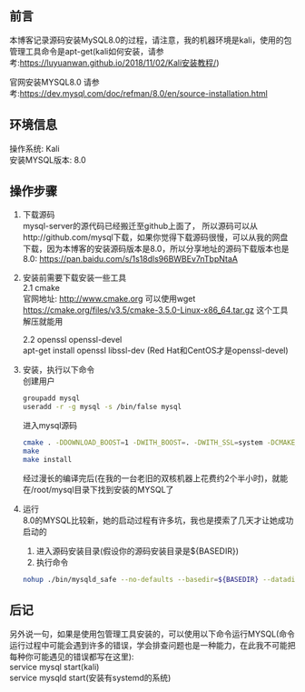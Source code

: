 ## 前言  
本博客记录源码安装MySQL8.0的过程，请注意，我的机器环境是kali，使用的包管理工具命令是apt-get(kali如何安装，请参考:https://luyuanwan.github.io/2018/11/02/Kali安装教程/)   

官网安装MYSQL8.0 请参考:https://dev.mysql.com/doc/refman/8.0/en/source-installation.html  


## 环境信息  
操作系统: Kali  
安装MYSQL版本: 8.0  

## 操作步骤  
1. 下载源码  
mysql-server的源代码已经搬迁至github上面了， 所以源码可以从http://github.com/mysql下载，如果你觉得下载源码很慢，可以从我的网盘下载，因为本博客的安装源码版本是8.0，所以分享地址的源码下载版本也是8.0: https://pan.baidu.com/s/1s18dls96BWBEv7nTbpNtaA   

2. 安装前需要下载安装一些工具  
   2.1 cmake  
   官网地址: http://www.cmake.org  可以使用wget https://cmake.org/files/v3.5/cmake-3.5.0-Linux-x86_64.tar.gz 这个工具解压就能用    
   
   2.2 openssl openssl-devel  
   apt-get install openssl libssl-dev  (Red Hat和CentOS才是openssl-devel)
   
3. 安装，执行以下命令  
   创建用户   
   ```bash
   groupadd mysql   
   useradd -r -g mysql -s /bin/false mysql   
   ```
   
   进入mysql源码  
   ```bash 
   cmake . -DDOWNLOAD_BOOST=1 -DWITH_BOOST=. -DWITH_SSL=system -DCMAKE_INSTALL_PREFIX=/root/mysql
   make  
   make install
   ```
   
   经过漫长的编译完后(在我的一台老旧的双核机器上花费约2个半小时)，就能在/root/mysql目录下找到安装的MYSQL了
   
4. 运行  
   8.0的MYSQL比较新，她的启动过程有许多坑，我也是摸索了几天才让她成功启动的  
   1.  进入源码安装目录(假设你的源码安装目录是${BASEDIR})  
   2.  执行命令  
   
   ```bash
   nohup ./bin/mysqld_safe --no-defaults --basedir=${BASEDIR} --datadir=${BASEDIR}/data --user=mysql --pid-file=${BASEDIR}/pidfile &
   ```

## 后记
   另外说一句，如果是使用包管理工具安装的，可以使用以下命令运行MYSQL(命令运行过程中可能会遇到许多的错误，学会排查问题也是一种能力，在此我不可能把每种你可能遇见的错误都写在这里):  
   service mysql start(kali)  
   service mysqld start(安装有systemd的系统)
